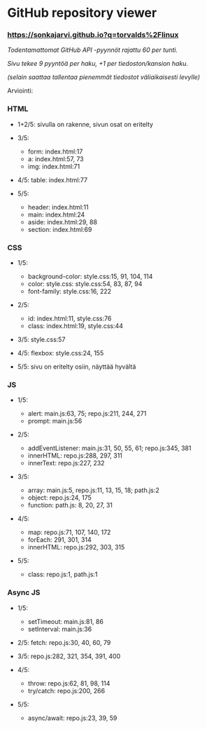 # GitHub repository viewer

### https://sonkajarvi.github.io?q=torvalds%2Flinux


*Todentamattomat GitHub API -pyynnöt rajattu 60 per tunti.*

*Sivu tekee 9 pyyntöä per haku, +1 per tiedoston/kansion haku.*

*(selain saattaa tallentaa pienemmät tiedostot väliaikaisesti levylle)*


Arviointi:

### HTML

* 1+2/5: sivulla on rakenne, sivun osat on eritelty

* 3/5:
    * form: index.html:17
    * a: index.html:57, 73
    * img: index.html:71

* 4/5: table: index.html:77

* 5/5:
    * header: index.html:11
    * main: index.html:24
    * aside: index.html:29, 88
    * section: index.html:69


### CSS

* 1/5:
    * background-color: style.css:15, 91, 104, 114
    * color: style.css: style.css:54, 83, 87, 94
    * font-family: style.css:16, 222

* 2/5:
    * id: index.html:11, style.css:76
    * class: index.html:19, style.css:44

* 3/5: style.css:57

* 4/5: flexbox: style.css:24, 155

* 5/5: sivu on eritelty osiin, näyttää hyvältä


### JS

* 1/5:
    * alert: main.js:63, 75; repo.js:211, 244, 271
    * prompt: main.js:56

* 2/5:
    * addEventListener: main.js:31, 50, 55, 61; repo.js:345, 381
    * innerHTML: repo.js:288, 297, 311
    * innerText: repo.js:227, 232

* 3/5:
    * array: main.js:5, repo.js:11, 13, 15, 18; path.js:2
    * object: repo.js:24, 175
    * function: path.js: 8, 20, 27, 31

* 4/5:
    * map: repo.js:71, 107, 140, 172
    * forEach: 291, 301, 314
    * innerHTML: repo.js:292, 303, 315

* 5/5:
    * class: repo.js:1, path.js:1


### Async JS

* 1/5:
    * setTimeout: main.js:81, 86
    * setInterval: main.js:36

* 2/5: fetch: repo.js:30, 40, 60, 79

* 3/5: repo.js:282, 321, 354, 391, 400

* 4/5:
    * throw: repo.js:62, 81, 98, 114
    * try/catch: repo.js:200, 266

* 5/5:
    * async/await: repo.js:23, 39, 59
